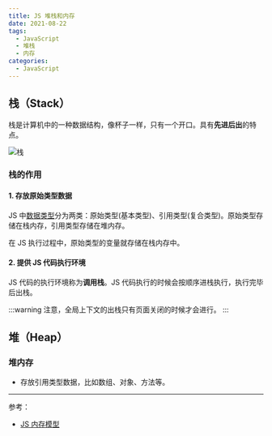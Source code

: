 ```yaml
---
title: JS 堆栈和内存
date: 2021-08-22
tags:
  - JavaScript
  - 堆栈
  - 内存
categories:
  - JavaScript
---
```


## 栈（Stack）

栈是计算机中的一种数据结构，像杯子一样，只有一个开口。具有**先进后出**的特点。

![栈](https://p3-juejin.byteimg.com/tos-cn-i-k3u1fbpfcp/5631876df7b34b1cbe19f10ff5fe7b1a~tplv-k3u1fbpfcp-watermark.awebp)

### 栈的作用

#### 1. 存放原始类型数据

JS 中[数据类型](/blogs/javascript/data-type.html)分为两类：原始类型(基本类型)、引用类型(复合类型)。原始类型存储在栈内存，引用类型存储在堆内存。

在 JS 执行过程中，原始类型的变量就存储在栈内存中。

#### 2. 提供 JS 代码执行环境

JS 代码的执行环境称为**调用栈**。JS 代码执行的时候会按顺序进栈执行，执行完毕后出栈。

:::warning
注意，全局上下文的出栈只有页面关闭的时候才会进行。
:::

## 堆（Heap）

### 堆内存

- 存放引用类型数据，比如数组、对象、方法等。

---

参考：

- [JS 内存模型](https://www.cnblogs.com/fayin/p/10763689.html)
